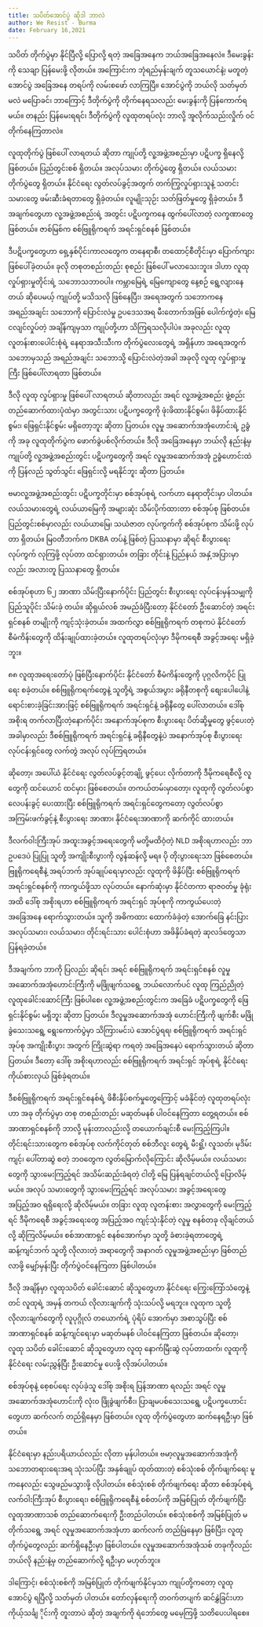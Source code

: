 ```yaml
---
title: သပိတ်အောင်ပွဲ ဆိုဒါ ဘာလဲ
author: We Resist - Burma
date: February 16,2021
---
```


သပိတ် တိုက်ပွဲမှာ နိုင်ပြီလို့ ပြောလို့ ရတဲ့ အခြေအနေက ဘယ်အခြေအနေလဲ။ ဒီမေးခွန်းကို သေချာ ပြန်မေးဖို့ လိုတယ်။ အကြောင်းက ဘုံရည်မှန်းချက် တူသယောင်နဲ့၊ မတူတဲ့ အောင်ပွဲ အခြေအနေ တရပ်ကို လမ်းစဖော် လာကြပြီ။ အောင်ပွဲကို ဘယ်လို သတ်မှတ် မလဲ မပြောခင်၊ ဘာကြောင့် ဒီတိုက်ပွဲကို တိုက်နေရသလည်း မေးခွန်းကို ပြန်ကောက်ရမယ်။ တနည်း ပြန်မေးရရင်၊ ဒီတိုက်ပွဲကို လူထုတရပ်လုံး ဘာလို့ အူလိုက်သည်းလှိုက် ၀င်တိုက်နေကြတာလဲ။

လူထုတိုက်ပွဲ ဖြစ်ပေါ် လာရတယ် ဆိုတာ ကျုပ်တို့ လူ့အဖွဲ့အစည်းမှာ ပဋိပက္ခ ရှိနေလို့ ဖြစ်တယ်။ ပြည်တွင်းစစ် ရှိတယ်။ အလုပ်သမား တိုက်ပွဲတွေ ရှိတယ်။ လယ်သမား တိုက်ပွဲတွေ ရှိတယ်။ နိုင်ငံရေး လွတ်လပ်ခွင့်အတွက် တက်ကြွလှုပ်ရှားသူနဲ့ သတင်းသမားတွေ ဖမ်းဆီးခံရတာတွေ ရှိခဲ့တယ်။ လူမျိုးသုဉ်း သတ်ဖြတ်မှုတွေ ရှိခဲ့တယ်။ ဒီအချက်တွေဟာ လူ့အဖွဲ့အစည်းရဲ့ အတွင်း ပဋိပက္ခကနေ ထွက်ပေါ်လာတဲ့ လက္ခဏာတွေ ဖြစ်တယ်။ ဇာစ်မြစ်က စစ်ဗြူရိုကရက် အရင်းရှင်စနစ် ဖြစ်တယ်။

ဒီပဋိပက္ခတွေဟာ ရှေ့နှစ်ပိုင်းကာလတွေက တနေရာစီ၊ တထောင့်စီတိုင်းမှာ ပြောက်ကျား ဖြစ်ပေါ်ခဲ့တယ်။ ခုလို တစုတစည်းတည်း စုစည်း ဖြစ်ပေါ် မလာသေးဘူး။ ဒါဟာ လူထုလှုပ်ရှားမှုတိုင်းရဲ့ သဘောသဘာ၀ပါ။ ကမ္ဘာမြေရဲ့ မြေကျောတွေ နေ့စဉ် ရွေ့လျားနေတယ် ဆိုပေမယ့် ကျုပ်တို့ မသိသလို ဖြစ်နေပြီး၊ အရေအတွက် သဘောကနေ အရည်အချင်း သဘောကို ပြောင်းလဲမှု ဥပဒေသအရ မီးတောက်အဖြစ် ပေါက်ကွဲတဲ့၊ မြေငလျင်လှုပ်တဲ့ အချိန်ကျမှသာ ကျုပ်တို့ဟာ သိကြရသလိုပါပဲ။ အခုလည်း လူထု လူတန်းစားပေါင်းစုံရဲ့ နေရာအသီးသီးက တိုက်ပွဲလေးတွေရဲ့ အရှိန်ဟာ အရေအတွက် သဘောမှသည် အရည်အချင်း သဘောသို့ ပြောင်းလဲတဲ့အခါ အခုလို လူထု လှုပ်ရှားမှုကြီး ဖြစ်ပေါ်လာရတာ ဖြစ်တယ်။

ဒီလို လူထု လှုပ်ရှားမှု ဖြစ်ပေါ် လာရတယ် ဆိုတာလည်း အရင် လူ့အဖွဲ့အစည်း ဖွဲ့စည်းတည်ဆောက်ထားပုံထဲမှာ အတွင်းသား ပဋိပက္ခတွေကို ဖုံးဖိထားနိုင်စွမ်း၊ ဖိနှိပ်ထားနိုင်စွမ်း၊ ဖြေရှင်းနိုင်စွမ်း မရှိတော့ဘူး ဆိုတာ ပြတယ်။ လူမှု အဆောက်အအုံဟောင်းရဲ့ ဥခွံကို အခု လူထုတိုက်ပွဲက ဖောက်ခွဲပစ်လိုက်တယ်။ ဒီလို အခြေအနေမှာ ဘယ်လို နည်းနဲ့မှ ကျုပ်တို့ လူ့အဖွဲ့အစည်းတွင်း ပဋိပက္ခတွေကို အရင် လူမှုအဆောက်အအုံ ဥခွံဟောင်းထဲကို ပြန်လည် သွတ်သွင်း ဖြေရှင်းလို့ မရနိုင်ဘူး ဆိုတာ ပြတယ်။

ဗမာလူ့အဖွဲ့အစည်းတွင်း ပဋိပက္ခတိုင်းမှာ စစ်အုပ်စုရဲ့ လက်ဟာ နေရာတိုင်းမှာ ပါတယ်။ လယ်သမားတွေရဲ့ လယ်ယာမြေကို အများဆုံး သိမ်းပိုက်ထားတာ စစ်အုပ်စု ဖြစ်တယ်။ ပြည်တွင်းစစ်မှာလည်း လယ်ယာမြေ၊ သယံဇာတ လုပ်ကွက်ကို စစ်အုပ်စုက သိမ်းဖို့ လုပ်တာ ရှိတယ်။ မြ၀တီဘက်က DKBA တပ်နဲ့ ဖြစ်တဲ့ ပြဿနာမှာ ဆိုရင် စီးပွားရေးလုပ်ကွက် လုကြဖို့ လုပ်တာ ထင်ရှားတယ်။ တခြား တိုင်းနဲ့ ပြည်နယ် အနှံ့အပြားမှာလည်း အလားတူ ပြဿနာတွေ ရှိတယ်။

စစ်အုပ်စုဟာ ၆၂ အာဏာ သိမ်းပြီးနောက်ပိုင်း ပြည်တွင်း စီးပွားရေး လုပ်ငန်းမှန်သမျှကို ပြည်သူပိုင်း သိမ်းခဲ့ တယ်။ ဆိုရှယ်လစ် အမည်ခံပြီးတော့ နိုင်ငံတော် ဦးဆောင်တဲ့ အရင်းရှင်စနစ် တမျိုးကို ကျင့်သုံးခဲ့တယ်။ အထက်လွှာ စစ်ဗြူရိုကရက် တစုကပဲ နိုင်ငံတော် စီမံကိန်းတွေကို ထိန်းချုပ်ထားခဲ့တယ်။ လူထုတရပ်လုံးမှာ ဒီမိုကရေစီ အခွင့်အရေး မရှိခဲ့ဘူး။

၈၈ လူထုအရေးတော်ပုံ ဖြစ်ပြီးနောက်ပိုင်း နိုင်ငံတော် စီမံကိန်းတွေကို ပုဂ္ဂလိကပိုင် ပြုရေး စခဲ့တယ်။ စစ်ဗြူရိုကရက်တွေနဲ့ သူတို့ရဲ့ အစွယ်အပွား ခရိုနီတစုကို စျေးပေါပေါနဲ့ ရောင်းစားခဲ့ခြင်းအားဖြင့် စစ်ဗြူရိုကရက် အရင်းရှင်နဲ့ ခရိုနီတွေ ပေါ်လာတယ်။ ဒေါ်စု အစိုးရ တက်လာပြီးတဲ့နောက်ပိုင်း အနောက်အုပ်စုက စီးပွားရေး ပိတ်ဆို့မှုတွေ ဖွင့်ပေးတဲ့အခါမှာလည်း ဒီစစ်ဗြူရိုကရက် အရင်းရှင်နဲ့ ခရိုနီတွေနဲ့ပဲ အနောက်အုပ်စု စီးပွားရေးလုပ်ငန်းရှင်တွေ လက်တွဲ အလုပ် လုပ်ကြရတယ်။

ဆိုတော့၊ အပေါ်ယံ နိုင်ငံရေး လွတ်လပ်ခွင့်တချို့ ဖွင့်ပေး လိုက်တာကို ဒီမိုကရေစီလို့ လူတွေကို ထင်ယောင် ထင်မှား ဖြစ်စေတယ်။ တကယ်တမ်းမှာတော့၊ လူထုကို လွတ်လပ်စွာ လေပန်းခွင့် ပေးထားပြီး စစ်ဗြူရိုကရက် အရင်းရှင်တွေကတော့ လွတ်လပ်စွာ အကြမ်းဖက်ခွင့်နဲ့ စီးပွားရေး အာဏာ၊ နိုင်ငံရေးအာဏာကို ဆက်ကိုင် ထားတယ်။

ဒီလက်ဝါးကြီးအုပ် အထူးအခွင့်အရေးတွေကို မတို့မထိဝံ့တဲ့ NLD အစိုးရဟာလည်း ဘာဥပဒေပဲ ပြုပြု သူတို့ အကျိုးစီးပွားကို လွန်ဆန်လို့ မရ။ ပို တိုးပွားရေးသာ ဖြစ်စေတယ်။ ဗြူရိုကရေစီနဲ့ အရပ်ဘက် အုပ်ချုပ်ရေးမှာလည်း လူထုကို ဖိနှိပ်ပြီး စစ်ဗြူရိုကရက် အရင်းရှင်စနစ်ကို ကာကွယ်ဖို့သာ လုပ်တယ်။ နောက်ဆုံးမှာ နိုင်ငံတကာ ရာဇ၀တ်မှု ခုံရုံးအထိ ဒေါ်စု အစိုးရဟာ စစ်ဗြူရိုကရက် အရင်းရှင် အုပ်စုကို ကာကွယ်ပေးတဲ့ အခြေအနေ ရောက်သွားတယ်။ သူကို အဓိကထား ထောက်ခံခဲ့တဲ့ အောက်ခြေ နင်းပြား အလုပ်သမား၊ လယ်သမား၊ တိုင်းရင်းသား ပေါင်းစုံဟာ အဖိနှိပ်ခံရတဲ့ ဆုလဒ်တွေသာ ပြန်ရခဲ့တယ်။

ဒီအချက်က ဘာကို ပြလည်း ဆိုရင်၊ အရင် စစ်ဗြူရိုကရက် အရင်းရှင်စနစ် လူမှုအဆောက်အအုံဟောင်းကြီးကို မဖြိုဖျက်သရွေ့ ဘယ်လောက်ပင် လူထု ကြည်ညိုတဲ့ လူထုခေါင်းဆောင်ကြီး ဖြစ်ပါစေ၊ လူ့အဖွဲ့အစည်းတွင်းက အခြေခံ ပဋိပက္ခတွေကို ဖြေရှင်းနိုင်စွမ်း မရှိဘူး ဆိုတာ ပြတယ်။ ဒီလူမှုအဆောက်အအုံ ဟောင်းကြီးကို ဖျက်စီး မဖြိုခွဲသေးသရွေ့ ရွေးကောက်ပွဲမှာ သိကြားမင်းပဲ အောင်ပွဲရရ၊ စစ်ဗြူရိုကရက် အရင်းရှင်အုပ်စု အကျိုးစီးပွား အတွက် ကြိုးဆွဲရာ ကရတဲ့ အခြေအနေပဲ ရောက်သွားတယ် ဆိုတာ ပြတယ်။ ဒီတော့ ဒေါ်စု အစိုးရဟာလည်း စစ်ဗြူရိုကရက် အရင်းရှင် အုပ်စုရဲ့ နိုင်ငံရေး ကိုယ်စားလှယ် ဖြစ်ခဲ့ရတယ်။

ဒီစစ်ဗြူရိုကရက် အရင်းရှင်စနစ်ရဲ့ ဖိစီးနှိပ်စက်မှုတွေကြောင့် မခံနိုင်တဲ့ လူထုတရပ်လုံးဟာ အခု တိုက်ပွဲမှာ တစု တစည်းတည်း မဆုတ်မနစ် ပါ၀င်နေကြတာ တွေ့ရတယ်။ စစ်အာဏာရှင်စနစ်ကို ဘာလို့ မုန်းတာလည်းလို့ တယောက်ချင်းစီ မေးကြည့်ကြပါ။ တိုင်းရင်းသားတွေက စစ်အုပ်စု လက်ကိုင်တုတ် စစ်ဘီလူး တွေရဲ့ မီးရှို့၊ လူသတ်၊ မုဒိမ်းကျင့်၊ ပေါ်တာဆွဲ စတဲ့ ဘဝတွေက လွတ်မြောက်လိုကြောင်း ဆိုလိမ့်မယ်။ လယ်သမားတွေကို သွားမေးကြည့်ရင် အသိမ်းဆည်းခံရတဲ့ ငါတို့ မြေ ပြန်ရချင်တယ်လို့ ပြောလိမ့်မယ်။ အလုပ် သမားတွေကို သွားမေးကြည့်ရင် အလုပ်သမား အခွင့်အရေးတွေ အပြည့်အ၀ ရရှိရေးလို့ ဆိုလိမ့်မယ်။ တခြား လူထု လူတန်းစား အလွှာတွေကို မေးကြည့်ရင် ဒီမိုကရေစီ အခွင့်အရေးတွေ အပြည့်အ၀ ကျင့်သုံးနိုင်တဲ့ လူမှု စနစ်တခု လိုချင်တယ်လို့ ဆိုကြလိမ့်မယ်။ စစ်အာဏာရှင် စနစ်အောက်မှာ သူတို့ ခံစားခဲ့ရတာတွေရဲ့ ဆန့်ကျင်ဘက် သူတို့ လိုလားတဲ့ အရာတွေကို အနာဂတ် လူမှုအဖွဲ့အစည်းမှာ ဖြစ်တည်လာဖို့ မျှော်မှန်းပြီး တိုက်ပွဲ၀င်နေကြတာ ဖြစ်ပါတယ်။

ဒီလို အချိန်မှာ လူထုသပိတ် ခေါင်းဆောင် ဆိုသူတွေဟာ နိုင်ငံရေး ကြွေးကြော်သံတွေနဲ့တင် လူထုရဲ့ အမှန် တကယ် လိုလားချက်ကို သုံးသပ်လို့ မရဘူး။ လူထုက သူတို့ လိုလားချက်တွေကို လူပုဂ္ဂိုလ် တယောက်ရဲ့ ပုံရိပ် အောက်မှာ အစာသွပ်ပြီး စစ်အာဏာရှင်စနစ် ဆန့်ကျင်ရေးမှာ မဆုတ်မနစ် ပါ၀င်နေကြတာ ဖြစ်တယ်။ ဆိုတော့၊ လူထု သပိတ် ခေါင်းဆောင် ဆိုသူတွေဟာ လူထု နောက်မြီးဆွဲ လုပ်တာထက်၊ လူထုကို နိုင်ငံရေး လမ်းညွှန်ပြီး ဦးဆောင်မှု ပေးဖို့ လိုအပ်ပါတယ်။

စစ်အုပ်စုနဲ့ စေ့စပ်ရေး လုပ်ခဲ့သူ ဒေါ်စု အစိုးရ ပြန်အာဏာ ရလည်း အရင် လူမှုအဆောက်အအုံဟောင်းကို လုံး၀ ဖြိုခွဲဖျက်စီး၊ ပြာချမပစ်သေးသရွေ့ ပဋိပက္ခဟောင်းတွေဟာ ဆက်လက် တည်ရှိနေမှာ ဖြစ်တယ်။ လူထု တိုက်ပွဲတွေဟာ ဆက်နေရဦးမှာ ဖြစ်တယ်။

နိုင်ငံရေးမှာ နည်းပရိယာယ်လည်း လိုတာ မှန်ပါတယ်။ ဗမာ့လူမှုအဆောက်အအုံကို သဘောတရားရေးအရ သုံးသပ်ပြီး အနှစ်ချုပ် ထုတ်ထားတဲ့ စစ်သုံးစစ် တိုက်ဖျက်ရေး မူကနေလည်း သွေဖည်မသွားဖို့ လိုပါတယ်။ စစ်သုံးစစ် တိုက်ဖျက်ရေး ဆိုတာ စစ်အုပ်စုရဲ့ လက်ဝါးကြီးအုပ် စီးပွားရေး၊ စစ်ဗြူရိုကရေစီနဲ့ စစ်တပ်ကို အမြစ်ပြုတ် တိုက်ဖျက်ပြီး လူထုအာဏာသစ် တည်ဆောက်ရေးကို ဦးတည်ပါတယ်။ စစ်သုံးစစ်ကို အမြစ်ပြုတ် မတိုက်သရွေ့ အရင် လူမှုအဆောက်အအုံဟာ ဆက်လက် တည်မြဲနေမှာ ဖြစ်ပြီး၊ လူထုတိုက်ပွဲတွေလည်း ဆက်ရှိနေဦးမှာ ဖြစ်ပါတယ်။ လူမှုအဆောက်အအုံသစ် တခုကိုလည်း ဘယ်လို နည်းနဲ့မှ တည်ဆောက်လို့ ရဦးမှာ မဟုတ်ဘူး။

ဒါကြောင့်၊ စစ်သုံးစစ်ကို အမြစ်ပြုတ် တိုက်ဖျက်နိုင်မှသာ ကျုပ်တို့ကတော့ လူထု အောင်ပွဲ ရပြီလို့ သတ်မှတ် ပါတယ်။ တော်လှန်ရေးကို တ၀က်တပျက် ဆင်နွှဲခြင်းဟာ ကိုယ့်သင်္ချ ိုင်းကို တူးတာပဲ ဆိုတဲ့ အချက်ကို ရဲဘော်တွေ မမေ့ကြဖို့ သတိပေးပါရစေ။
